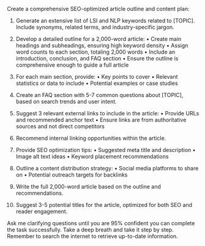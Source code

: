 Create a comprehensive SEO-optimized article outline and content plan:

1. Generate an extensive list of LSI and NLP keywords related to [TOPIC]. Include synonyms, related terms, and industry-specific jargon.

2. Develop a detailed outline for a 2,000-word article:
   • Create main headings and subheadings, ensuring high keyword density
   • Assign word counts to each section, totaling 2,000 words
   • Include an introduction, conclusion, and FAQ section
   • Ensure the outline is comprehensive enough to guide a full article

3. For each main section, provide:
   • Key points to cover
   • Relevant statistics or data to include
   • Potential examples or case studies

4. Create an FAQ section with 5-7 common questions about [TOPIC], based on search trends and user intent.

5. Suggest 3 relevant external links to include in the article:
   • Provide URLs and recommended anchor text
   • Ensure links are from authoritative sources and not direct competitors

6. Recommend internal linking opportunities within the article.

7. Provide SEO optimization tips:
   • Suggested meta title and description
   • Image alt text ideas
   • Keyword placement recommendations

8. Outline a content distribution strategy:
   • Social media platforms to share on
   • Potential outreach targets for backlinks

9. Write the full 2,000-word article based on the outline and recommendations.

10. Suggest 3-5 potential titles for the article, optimized for both SEO and reader engagement.

Ask me clarifying questions until you are 95% confident you can complete the task successfully. Take a deep breath and take it step by step. Remember to search the internet to retrieve up-to-date information.